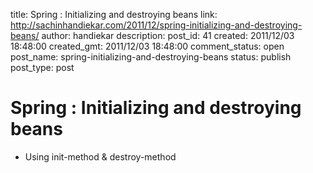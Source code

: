title: Spring : Initializing and destroying beans
link: http://sachinhandiekar.com/2011/12/spring-initializing-and-destroying-beans/
author: handiekar
description: 
post_id: 41
created: 2011/12/03 18:48:00
created_gmt: 2011/12/03 18:48:00
comment_status: open
post_name: spring-initializing-and-destroying-beans
status: publish
post_type: post

# Spring : Initializing and destroying beans

* Using init-method & destroy-method